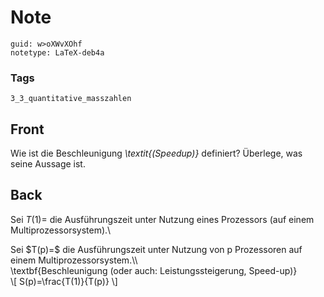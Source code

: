 # Note
```
guid: w>oXWvXOhf
notetype: LaTeX-deb4a
```

### Tags
```
3_3_quantitative_masszahlen
```

## Front
Wie ist die Beschleunigung <i>\textit{</i><i>(Speedup)</i><i>}</i>
definiert? Überlege, was seine Aussage ist.

## Back
Sei $T(1)=$ die Ausführungszeit unter Nutzung eines Prozessors (auf
einem Multiprozessorsystem).\\
<div>
  Sei $T(p)=$ die Ausführungszeit unter Nutzung von p Prozessoren
  auf einem Multiprozessorsystem.\\
</div>
<div>
  \textbf{Beschleunigung (oder auch: Leistungssteigerung,
  Speed-up)}
</div>
<div>
  \[ S(p)=\frac{T(1)}{T(p)} \]
</div>
